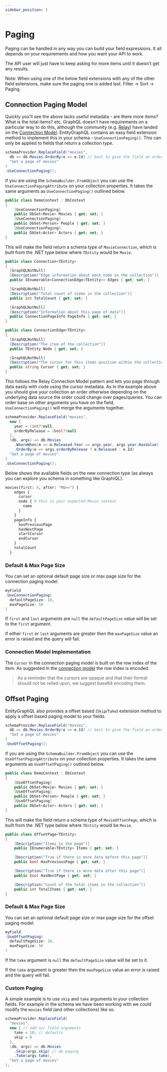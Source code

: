 ```yaml
---
sidebar_position: 3
---
```


# Paging

Paging can be handled in any way you can build your field expressions. It all depends on your requirements and how you want your API to work.

The API user will just have to keep asking for more items until it doesn't get any results.

Note: When using one of the below field extensions with any of the other field extensions, make sure the paging one is added last. Filter -> Sort -> Paging.

## Connection Paging Model

Quickly you'll see the above lacks useful metadata - are there more items? What is the total items? etc. GraphQL doesn't have requirements on a particular way to do this, although the community (e.g. [Relay](https://relay.dev/graphql/connections.htm)) have landed on the [Connection Model](https://graphql.org/learn/pagination/). EntityGraphQL contains an easy field extension method to implement this in your schema - `UseConnectionPaging()`. This can only be applied to fields that return a collection type.

```cs
schemaProvider.ReplaceField("movies",
  db => db.Movies.OrderBy(e => e.Id) // best to give the field an order so pages are the same
  "Get a page of movies"
)
.UseConnectionPaging();
```

If you are using the `SchemaBuilder.FromObject` you can use the `UseConnectionPagingAttribute` on your collection properties. It takes the same arguments as `UseConnectionPaging()` outlined below.

```cs
public class DemoContext : DbContext
{
    [UseConnectionPaging]
    public DbSet<Movie> Movies { get; set; }
    [UseConnectionPaging]
    public DbSet<Person> People { get; set; }
    [UseConnectionPaging]
    public DbSet<Actor> Actors { get; set; }
}
```

This will make the field return a schema type of `MovieConnection`, which is built from the .NET type below where `TEntity` would be `Movie`.

```cs
public class Connection<TEntity>
{
  [GraphQLNotNull]
  [Description("Edge information about each node in the collection")]
  public IEnumerable<ConnectionEdge<TEntity>> Edges { get; set; }

  [GraphQLNotNull]
  [Description("Total count of items in the collection")]
  public int TotalCount { get; set; }

  [GraphQLNotNull]
  [Description("Information about this page of data")]
  public ConnectionPageInfo PageInfo { get; set; }
}

public class ConnectionEdge<TEntity>
{
  [GraphQLNotNull]
  [Description("The item of the collection")]
  public TEntity Node { get; set; }

  [GraphQLNotNull]
  [Description("The cursor for this items position within the collection")]
  public string Cursor { get; set; }
}
```

This follows the Relay Connection Model pattern and lets you page through data easily with code using the cursor metadata. As in the example above you should give your collection an order otherwise depending on the underlying data source the order could change over pages/queries. You can order base on other arguments you have on the field, `UseConnectionPaging()` will merge the arguments together.

```cs
schemaProvider.ReplaceField("movies",
  new {
    year = (int?)null,
    orderByRelease = (bool?)null
  },
  (db, args) => db.Movies
    .WhereWhen(m => m.Released.Year == args.year, args.year.HasValue)
    .OrderBy(e => args.orderByRelease ? e.Released : e.Id)
  "Get a page of movies"
)
.UseConnectionPaging();
```

Below shows the available fields on the new connection type (as always you can explore you schema in something like GraphiQL).

```graphql
movies(first: 4, after: "MQ==") {
    edges {
      cursor
      node { # this is your expected Movie context
        name
      }
    }
    pageInfo {
      hasPreviousPage
      hasNextPage
      startCursor
      endCursor
    }
    totalCount
  }
```

### Default & Max Page Size

You can set an optional default page size or max page size for the connection paging model.

```cs
myField
.UseConnectionPaging(
  defaultPageSize: 10,
  maxPageSize: 50
)
```

If `first` and `last` arguments are `null` the `defaultPageSize` value will be set to the `first` argument.

If either `first` or `last` arguments are greater then the `maxPageSize` value an error is raised and the query will fail.

### Connection Model Implementation

The `Cursor` in the connection paging model is built on the row index of the item. As suggested in the [connection model](https://graphql.org/learn/pagination/#complete-connection-model) the row index is encoded.

> As a reminder that the cursors are opaque and that their format should not be relied upon, we suggest base64 encoding them.

## Offset Paging

EntityGraphQL also provides a offset based (`Skip`/`Take`) extension method to apply a offset based paging model to your fields.

```cs
schemaProvider.ReplaceField("movies",
  db => db.Movies.OrderBy(e => e.Id) // best to give the field an order so pages are the same
  "Get a page of movies"
)
.UseOffsetPaging();
```

If you are using the `SchemaBuilder.FromObject` you can use the `UseOffsetPagingAttribute` on your collection properties. It takes the same arguments as `UseOffsetPaging()` outlined below.

```cs
public class DemoContext : DbContext
{
    [UseOffsetPaging]
    public DbSet<Movie> Movies { get; set; }
    [UseOffsetPaging]
    public DbSet<Person> People { get; set; }
    [UseOffsetPaging]
    public DbSet<Actor> Actors { get; set; }
}
```

This will make the field return a schema type of `MovieOffsetPage`, which is built from the .NET type below where `TEntity` would be `Movie`.

```cs
public class OffsetPage<TEntity>
{
    [Description("Items in the page")]
    public IEnumerable<TEntity> Items { get; set; }

    [Description("True if there is more data before this page")]
    public bool HasPreviousPage { get; set; }

    [Description("True if there is more data after this page")]
    public bool HasNextPage { get; set; }

    [Description("Count of the total items in the collection")]
    public int TotalItems { get; set; }
}
```

### Default & Max Page Size

You can set an optional default page size or max page size for the offset paging model.

```cs
myField
.UseOffsetPaging(
  defaultPageSize: 10,
  maxPageSize: 50
)
```

If the `take` argument is `null` the `defaultPageSize` value will be set to it.

If the `take` argument is greater then the `maxPageSize` value an error is raised and the query will fail.

### Custom Paging

A simple example is to use `skip` and `take` arguments in your collection fields. For example in the schema we have been working with we could modify the `movies` field (and other collections) like so.

```cs
schemaProvider.ReplaceField(
  "movies",
  new { // add our field arguments
    take = 10, // defaults
    skip = 0
  },
  (db, args) => db.Movies
    .Skip(args.skip) // do paging
    .Take(args.take),
  "Get a page of movies"
);
```
